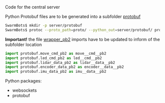 Code for the central server

Python Protobuf files are to be generated into a subfolder [protobuf](protobuf)
```bash
SwarmBots$ mkdir -p server/protobuf
SwarmBots$ protoc --proto_path=proto/ --python_out=server/protobuf/ proto/*.proto
```

**Important!** the file [wrapper_pb2](protobuf/wrapper_pb2.py) imports have to be updated to inform of the subfolder location
```python
import protobuf.move_cmd_pb2 as move__cmd__pb2
import protobuf.led_cmd_pb2 as led__cmd__pb2
import protobuf.lidar_data_pb2 as lidar__data__pb2
import protobuf.encoder_data_pb2 as encoder__data__pb2
import protobuf.imu_data_pb2 as imu__data__pb2
```

Python packages:
- websockets
- protobuf